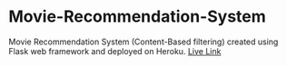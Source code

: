 # Movie-Recommendation-System
Movie Recommendation System (Content-Based filtering) created using Flask web framework and deployed on Heroku.
[Live Link](https://ucs757-p1-mrs-101803201.herokuapp.com/)
